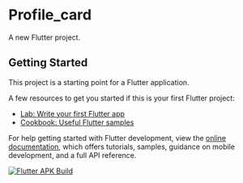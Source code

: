 # Profile_card

A new Flutter project.

## Getting Started

This project is a starting point for a Flutter application.

A few resources to get you started if this is your first Flutter project:

- [Lab: Write your first Flutter app](https://docs.flutter.dev/get-started/codelab)
- [Cookbook: Useful Flutter samples](https://docs.flutter.dev/cookbook)

For help getting started with Flutter development, view the
[online documentation](https://docs.flutter.dev/), which offers tutorials,
samples, guidance on mobile development, and a full API reference.


[![Flutter APK Build](https://github.com/Abhin147/Profile_card/actions/workflows/flutter_build.yml/badge.svg?branch=main)](https://github.com/Abhin147/Profile_card/actions/workflows/flutter_build.yml)
